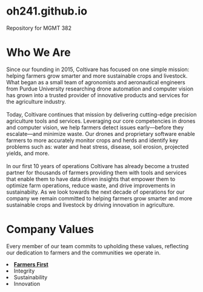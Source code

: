 # oh241.github.io
Repository for MGMT 382
<html>
  <head>
    
  </head>

  <body>
    <h1> Who We Are </h1>
    <p> Since our founding in 2015, Coltivare has focused on one simple mission: helping farmers grow smarter and more sustainable crops and livestock. What began as a small team of agronomists and aeronautical engineers from Purdue University researching drone automation and computer vision has grown into a trusted provider of innovative products and services for the agriculture industry.
<br>
      <br>
Today, Coltivare continues that mission by delivering cutting-edge precision agriculture tools and services. Leveraging our core competencies in drones and computer vision, we help farmers detect issues early—before they escalate—and minimize waste. Our drones and proprietary software enable farmers to more accurately monitor crops and herds and identify key problems such as: water and heat stress, disease, soil erosion, projected yields, and more. 
<br>
      <br>
In our first 10 years of operations Coltivare has already become a trusted partner for thousands of farmers providing them with tools and services that enable them to have data driven insights that empower them to optimize farm operations, reduce waste, and drive improvements in sustainabiity. As we look towards the next decade of operations for our company we remain committed to helping farmers grow smarter and more sustainable crops and livestock by driving innovation in agriculture. </p>

  <h1> Company Values </h1>
  <p>Every member of our team commits to upholding these values, reflecting our dedication to farmers and the communities we operate in.</p>
  <li> <b> <u> Farmers First </u> </b> </li>
  <li>Integrity</li>
  <li>Sustainability</li>
  <li>Innovation</li>

    
    
  </body>
</html>
